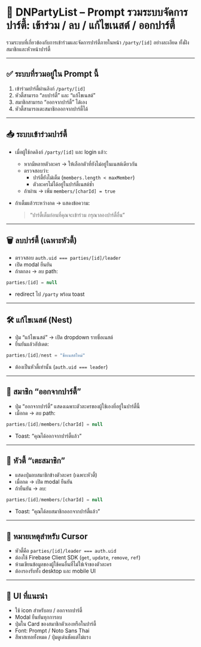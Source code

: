 # 🔄 DNPartyList – Prompt รวมระบบจัดการปาร์ตี้: เข้าร่วม / ลบ / แก้ไขเนสต์ / ออกปาร์ตี้

รวมระบบที่เกี่ยวข้องกับการเข้าร่วมและจัดการปาร์ตี้ภายในหน้า `/party/[id]` อย่างละเอียด ทั้งฝั่งสมาชิกและหัวหน้าปาร์ตี้

---

## ✅ ระบบที่รวมอยู่ใน Prompt นี้

1. เข้าร่วมปาร์ตี้ผ่านลิงก์ `/party/[id]`
2. หัวตี้สามารถ “ลบปาร์ตี้” และ “แก้ไขเนสต์”
3. สมาชิกสามารถ “ออกจากปาร์ตี้” ได้เอง
4. หัวตี้สามารถเตะสมาชิกออกจากปาร์ตี้ได้

---

## 📥 ระบบเข้าร่วมปาร์ตี้

- เมื่อผู้ใช้กดลิงก์ `/party/[id]` และ login แล้ว:
  - หากมีหลายตัวละคร → ให้เลือกตัวที่ยังไม่อยู่ในเนสต์เดียวกัน
  - ตรวจสอบว่า:
    - ปาร์ตี้ยังไม่เต็ม (`members.length < maxMember`)
    - ตัวละครไม่ได้อยู่ในปาร์ตี้เนสต์ซ้ำ
  - ถ้าผ่าน → เพิ่ม `members/[charId] = true`

- ถ้าเต็มแล้วระหว่างกด → แสดงข้อความ:
  > “ปาร์ตี้เต็มก่อนที่คุณจะเข้าร่วม กรุณาลองปาร์ตี้อื่น”

---

## 🗑️ ลบปาร์ตี้ (เฉพาะหัวตี้)

- ตรวจสอบ `auth.uid === parties/[id]/leader`
- เปิด modal ยืนยัน
- ถ้าตกลง → ลบ path:
```js
parties/[id] = null
```
- redirect ไป `/party` พร้อม toast

---

## 🛠️ แก้ไขเนสต์ (Nest)

- ปุ่ม “แก้ไขเนสต์” → เปิด dropdown รายชื่อเนสต์
- ยืนยันแล้วอัปเดต:
```js
parties/[id]/nest = "ชื่อเนสต์ใหม่"
```
- ต้องเป็นหัวตี้เท่านั้น (`auth.uid === leader`)

---

## 🚪 สมาชิก “ออกจากปาร์ตี้”

- ปุ่ม “ออกจากปาร์ตี้” แสดงเฉพาะตัวละครของผู้ใช้เองที่อยู่ในปาร์ตี้นี้
- เมื่อกด → ลบ path:
```js
parties/[id]/members/[charId] = null
```
- Toast: “คุณได้ออกจากปาร์ตี้แล้ว”

---

## 🛑 หัวตี้ “เตะสมาชิก”

- แสดงปุ่มลบสมาชิกข้างตัวละคร (เฉพาะหัวตี้)
- เมื่อกด → เปิด modal ยืนยัน
- ถ้ายืนยัน → ลบ:
```js
parties/[id]/members/[charId] = null
```
- Toast: “คุณได้ลบสมาชิกออกจากปาร์ตี้แล้ว”

---

## 🧠 หมายเหตุสำหรับ Cursor

- หัวตี้คือ `parties/[id]/leader === auth.uid`
- ต้องใช้ Firebase Client SDK (`get`, `update`, `remove`, `ref`)
- ห้ามเขียนข้อมูลของผู้ใช้คนอื่นที่ไม่ใช่เจ้าของตัวละคร
- ต้องรองรับทั้ง desktop และ mobile UI

---

## 🎨 UI ที่แนะนำ

- ใช้ icon สำหรับลบ / ออกจากปาร์ตี้
- Modal ยืนยันทุกการลบ
- ปุ่มใน Card ของสมาชิกตัวเองหรือในปาร์ตี้
- Font: Prompt / Noto Sans Thai
- สีพาสเทลทั้งหมด / ปุ่มดูเด่นชัดแต่ไม่แรง